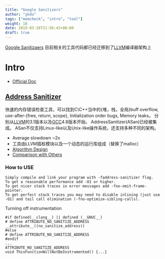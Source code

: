 ```yaml
---
title: "Google Sanitizers"
author: "ykdu"
tags: ["memcheck", "intro", "tool"]
weight: 10
date: 2019-03-26T21:56:43+08:00
draft: true
---
```

[Google Sanitizaers](https://github.com/kasicass/blog/blob/master/cpp/2019_02_13_google_sanitizers.md)
目前相关的工具代码都已经迁移到了[LLVM](http://llvm.org)编译器架构上

<!--more-->

# Intro

- [Official Doc](https://github.com/google/sanitizers/wiki)

## [Address Sanitizer](https://github.com/google/sanitizers/wiki/AddressSanitizer)

快速的内存错误检查工具，可以找到C\C++当中的{堆，栈，全局}buff overflow, use-after-{free, return, scope},
Initialization order bugs, Memory leaks。
分别从[LLVM](http://llvm.org/)的3.1版本以及[GCC](http://gcc.gnu.org/)4.8版本开始，
AddressSanitizer(ASan)已经被集成。
ASan不仅支持Linux-like以及Unix-like操作系统，还支持多种不同的架构。

- Average slowdown ~2x
- 工具由LLVM插桩模块以及一个动态的运行库组成（替换了malloc）
- [Algorithm Design](https://github.com/google/sanitizers/wiki/AddressSanitizerAlgorithm)
- [Comparison with Others](https://github.com/google/sanitizers/wiki/AddressSanitizerComparisonOfMemoryTools)

### How to USE

```
Simply compile and link your program with -faddress-sanitizer flag. 
To get a reasonable performance add -O1 or higher. 
To get nicer stack traces in error messages add -fno-omit-frame-pointer. 
To get perfect stack traces you may need to disable inlining (just use -O1) and tail call elimination (-fno-optimize-sibling-calls).
```

Turniing off instrumentation
```
#if defined(__clang__) || defined (__GNUC__)
# define ATTRIBUTE_NO_SANITIZE_ADDRESS __attribute__((no_sanitize_address))
#else
# define ATTRIBUTE_NO_SANITIZE_ADDRESS
#endif
...
ATTRIBUTE_NO_SANITIZE_ADDRESS
void ThisFunctionWillNotBeInstrumented() {...}
```
